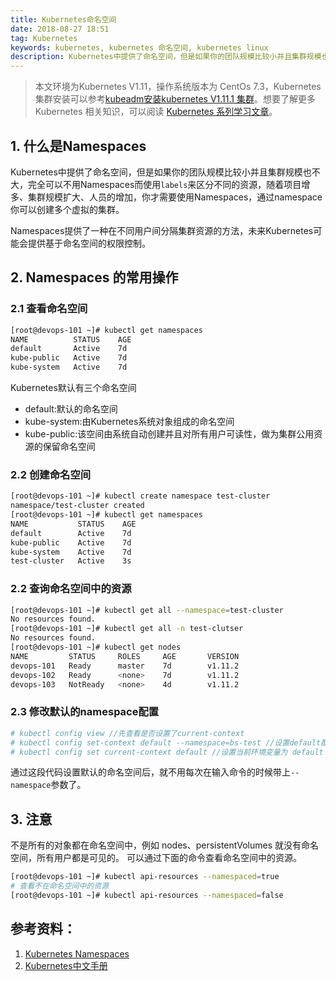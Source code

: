 ```yaml
---
title: Kubernetes命名空间
date: 2018-08-27 18:51
tag: Kubernetes
keywords: kubernetes, kubernetes 命名空间, kubernetes linux
description: Kubernetes中提供了命名空间，但是如果你的团队规模比较小并且集群规模也不大，完全可以不用Namespaces而使用```labels```来区分不同的资源，随着项目增多、集群规模扩大、人员的增加，你才需要使用Namespaces，通过namespace你可以创建多个虚拟的集群。
---
```


> 本文环境为Kubernetes V1.11，操作系统版本为 CentOs 7.3，Kubernetes集群安装可以参考[kubeadm安装kubernetes V1.11.1 集群](https://www.edulinks.cn/2018/07/24/20180724-kubeadm-install-kubernetes/)。想要了解更多 Kubernetes 相关知识，可以阅读 [Kubernetes 系列学习文章](http://edulinks.cn/2020/10/16/20201016-kubernetes-articles/)。


## 1. 什么是Namespaces
Kubernetes中提供了命名空间，但是如果你的团队规模比较小并且集群规模也不大，完全可以不用Namespaces而使用```labels```来区分不同的资源，随着项目增多、集群规模扩大、人员的增加，你才需要使用Namespaces，通过namespace你可以创建多个虚拟的集群。

Namespaces提供了一种在不同用户间分隔集群资源的方法，未来Kubernetes可能会提供基于命名空间的权限控制。

## 2. Namespaces 的常用操作

### 2.1 查看命名空间
```bash
[root@devops-101 ~]# kubectl get namespaces
NAME          STATUS    AGE
default       Active    7d
kube-public   Active    7d
kube-system   Active    7d
```
Kubernetes默认有三个命名空间

* default:默认的命名空间
* kube-system:由Kubernetes系统对象组成的命名空间
* kube-public:该空间由系统自动创建并且对所有用户可读性，做为集群公用资源的保留命名空间

### 2.2 创建命名空间
```bash
[root@devops-101 ~]# kubectl create namespace test-cluster
namespace/test-cluster created
[root@devops-101 ~]# kubectl get namespaces
NAME           STATUS    AGE
default        Active    7d
kube-public    Active    7d
kube-system    Active    7d
test-cluster   Active    3s
```

### 2.2 查询命名空间中的资源
```bash
[root@devops-101 ~]# kubectl get all --namespace=test-cluster
No resources found.
[root@devops-101 ~]# kubectl get all -n test-clutser
No resources found.
[root@devops-101 ~]# kubectl get nodes
NAME         STATUS     ROLES     AGE       VERSION
devops-101   Ready      master    7d        v1.11.2
devops-102   Ready      <none>    7d        v1.11.2
devops-103   NotReady   <none>    4d        v1.11.2
```

### 2.3 修改默认的namespace配置
```bash
# kubectl config view //先查看是否设置了current-context
# kubectl config set-context default --namespace=bs-test //设置default配置的namespace参数
# kubectl config set current-context default //设置当前环境变量为 default
```
通过这段代码设置默认的命名空间后，就不用每次在输入命令的时候带上```--namespace```参数了。

## 3. 注意
不是所有的对象都在命名空间中，例如 nodes、persistentVolumes 就没有命名空间，所有用户都是可见的。
可以通过下面的命令查看命名空间中的资源。
```bash
[root@devops-101 ~]# kubectl api-resources --namespaced=true
# 查看不在命名空间中的资源
[root@devops-101 ~]# kubectl api-resources --namespaced=false
```
## 参考资料：

1. [Kubernetes Namespaces](https://kubernetes.io/docs/concepts/overview/working-with-objects/namespaces/)
2. [Kubernetes中文手册](http://docs.kubernetes.org.cn/749.html)












